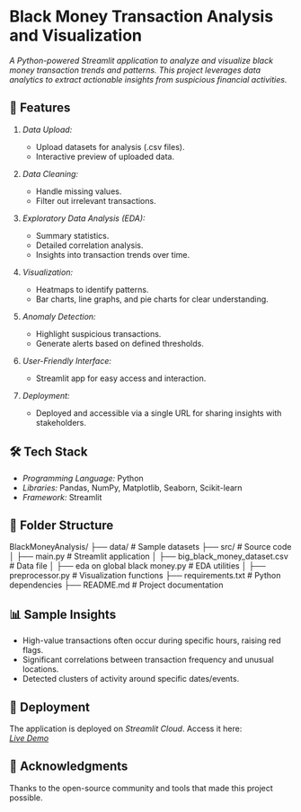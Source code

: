 # Black Money Transaction Analysis and Visualization 
*A Python-powered Streamlit application to analyze and visualize black money transaction trends and patterns. This project leverages data analytics to extract actionable insights from suspicious financial activities.*


## 🚀 Features

1. *Data Upload:*  
   - Upload datasets for analysis (.csv files).  
   - Interactive preview of uploaded data.

2. *Data Cleaning:*  
   - Handle missing values.  
   - Filter out irrelevant transactions.  

3. *Exploratory Data Analysis (EDA):*  
   - Summary statistics.  
   - Detailed correlation analysis.  
   - Insights into transaction trends over time.  

4. *Visualization:*  
   - Heatmaps to identify patterns.  
   - Bar charts, line graphs, and pie charts for clear understanding.  

5. *Anomaly Detection:*  
   - Highlight suspicious transactions.  
   - Generate alerts based on defined thresholds.  

6. *User-Friendly Interface:*  
   - Streamlit app for easy access and interaction.  

7. *Deployment:*  
   - Deployed and accessible via a single URL for sharing insights with stakeholders.


## 🛠 Tech Stack

- *Programming Language:* Python  
- *Libraries:* Pandas, NumPy, Matplotlib, Seaborn, Scikit-learn  
- *Framework:* Streamlit


## 📂 Folder Structure


BlackMoneyAnalysis/
├── data/                # Sample datasets
├── src/                 # Source code
│   ├── main.py           # Streamlit application
│   ├── big_black_money_dataset.csv # Data file
│   ├── eda on global black money.py           # EDA utilities
│   ├── preprocessor.py # Visualization functions
├── requirements.txt     # Python dependencies
├── README.md            # Project documentation

## 📊 Sample Insights

- High-value transactions often occur during specific hours, raising red flags.  
- Significant correlations between transaction frequency and unusual locations.  
- Detected clusters of activity around specific dates/events.  


## 🚀 Deployment

The application is deployed on *Streamlit Cloud*. Access it here:  
*[Live Demo](https://quantum-leap-coders-043-hihtycagx4mn9ahptxtjtp.streamlit.app/)*  


## 🙌 Acknowledgments

Thanks to the open-source community and tools that made this project possible.  
